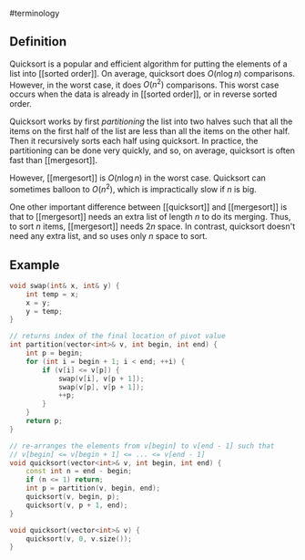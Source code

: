 #terminology

## Definition
Quicksort is a popular and efficient algorithm for putting the elements of a list into [[sorted order]]. On average, quicksort does $O(n \log n)$ comparisons. However, in the worst case, it does $O(n^2)$ comparisons. This worst case occurs when the data is already in [[sorted order]], or in reverse sorted order.

Quicksort works by first *partitioning* the list into two halves such that all the items on the first half of the list are less than all the items on the other half. Then it recursively sorts each half using quicksort. In practice, the partitioning can be done very quickly, and so, on average, quicksort is often fast than [[mergesort]]. 

However, [[mergesort]] is $O(n \log n)$ in the worst case. Quicksort can sometimes balloon to $O(n^2)$, which is impractically slow if $n$ is big.

One other important difference between [[quicksort]] and [[mergesort]] is that to [[mergesort]] needs an extra list of length $n$ to do its merging. Thus, to sort $n$ items, [[mergesort]] needs $2n$ space. In contrast, quicksort doesn't need any extra list, and so uses only $n$ space to sort. 

## Example
```cpp
void swap(int& x, int& y) {
    int temp = x;
    x = y;
    y = temp;
}

// returns index of the final location of pivot value
int partition(vector<int>& v, int begin, int end) {
    int p = begin;
    for (int i = begin + 1; i < end; ++i) {            
        if (v[i] <= v[p]) {
            swap(v[i], v[p + 1]);
            swap(v[p], v[p + 1]);
            ++p;
        }
    }
    return p;
}

// re-arranges the elements from v[begin] to v[end - 1] such that
// v[begin] <= v[begin + 1] <= ... <= v[end - 1]
void quicksort(vector<int>& v, int begin, int end) {
    const int n = end - begin;
    if (n <= 1) return;
    int p = partition(v, begin, end);
    quicksort(v, begin, p);
    quicksort(v, p + 1, end);
}

void quicksort(vector<int>& v) {
    quicksort(v, 0, v.size());
}
```